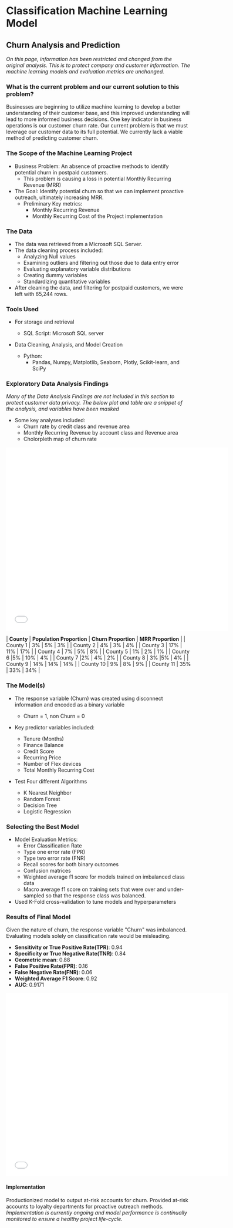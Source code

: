 
# Classification Machine Learning Model

## Churn Analysis and Prediction

*On this page, information has been restricted and changed from the original analysis. This is to protect company and customer information. The machine learning models and evaluation metrics are unchanged.*

### What is the current problem and our current solution to this problem?
Businesses are beginning to utilize machine learning to develop a better understanding of their customer base, and this improved understanding will lead to more informed business decisions. One key indicator in business operations is our customer churn rate. Our current problem is that we must leverage our customer data to its full potential. We currently lack a viable method of predicting customer churn.
### The Scope of the Machine Learning Project
* Business Problem: An absence of proactive methods to identify potential churn in postpaid customers. 
   - This problem is causing a loss in potential Monthly Recurring Revenue (MRR)
* The Goal: Identify potential churn so that we can implement proactive outreach, ultimately increasing MRR.
   - Preliminary Key metrics: 
      * Monthly Recurring Revenue
      * Monthly Recurring Cost of the Project implementation

### The Data
* The data was retrieved from a Microsoft SQL Server.
* The data cleaning process included:
   - Analyzing Null values
   - Examining outliers and filtering out those due to data entry error
   - Evaluating explanatory variable distributions
   - Creating dummy variables
   - Standardizing quantitative variables
* After cleaning the data, and filtering for postpaid customers, we were left with 65,244 rows.

### Tools Used
* For storage and retrieval
   - SQL Script: Microsoft SQL server

* Data Cleaning, Analysis, and Model Creation
   - Python:
      * Pandas, Numpy, Matplotlib, Seaborn, Plotly, Scikit-learn, and SciPy

### Exploratory Data Analysis Findings
*Many of the Data Analysis Findings are not included in this section to protect customer data privacy. The below plot and table are a snippet of the analysis, and variables have been masked*

* Some key analyses included:
   - Churn rate by credit class and revenue area
   - Monthly Recurring Revenue by account class and Revenue area
   - Cholorpleth map of churn rate

<iframe src="dummy_county_churn.html" width="120%" height="500" style="border:1px white;">  </iframe>


| **County** | **Population Proportion** | **Churn Proportion** | **MRR Proportion** |
| County 1 | 3% | 5% | 3% |
| County 2 | 4% | 3% | 4% |
| County 3 | 17% | 11% | 17% |
| County 4 | 7% | 5% | 8% |
| County 5 | 1% | 2% | 1% | 
| County 6 |5% | 10% | 4% |
| County 7 |2% | 4% | 2% |
| County 8 | 3% |5% | 4% |
| County 9 | 14% | 14% | 14% |
| County 10 | 9% | 8% | 9% |
| County 11 | 35% | 33% | 34% |


### The Model(s)
* The response variable (Churn) was created using disconnect information and encoded as a binary variable
   - Churn = 1, non Churn = 0
  
* Key predictor variables included:
   * Tenure (Months)
   * Finance Balance
   * Credit Score
   * Recurring Price
   * Number of Flex devices
   * Total Monthly Recurring Cost

* Test Four different Algorithms
   * K Nearest Neighbor
   * Random Forest
   * Decision Tree
   * Logistic Regression

### Selecting the Best Model
* Model Evaluation Metrics:
   * Error Classification Rate
   * Type one error rate (FPR)
   * Type two error rate (FNR)
   * Recall scores for both binary outcomes
   * Confusion matrices
   * Weighted average f1 score for models trained on imbalanced class data
   * Macro average f1 score on training sets that were over and under-sampled so that the response class was balanced. 
* Used K-Fold cross-validation to tune models and hyperparameters

### Results of Final Model
Given the nature of churn, the response variable "Churn" was imbalanced. Evaluating models solely on classification rate would be misleading.
* **Sensitivity or True Positive Rate(TPR)**: 0.94
* **Specificity or True Negative Rate(TNR)**: 0.84
* **Geometric mean**: 0.88
* **False Positive Rate(FPR)**: 0.16
* **False Negative Rate(FNR)**: 0.06
* **Weighted Average F1 Score**: 0.92
* **AUC**: 0.9171


<iframe src="plotly_roc.html" width="120%" height="500" style="border:1px white;">  </iframe>


#### Implementation
Productionized model to output at-risk accounts for churn. Provided at-risk accounts to loyalty departments for proactive outreach methods. 
*Implementation is currently ongoing and model performance is continually monitored to ensure a healthy project life-cycle.*


















